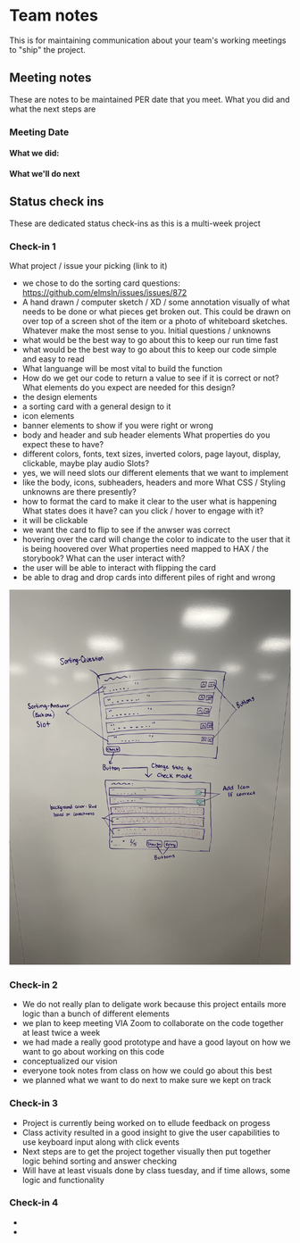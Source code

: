 # Team notes
This is for maintaining communication about your team's working meetings to "ship" the project.

## Meeting notes
These are notes to be maintained PER date that you meet. What you did and what the next steps are
### Meeting Date

#### What we did:


#### What we'll do next


## Status check ins
These are dedicated status check-ins as this is a multi-week project
### Check-in 1

What project / issue your picking (link to it)
- we chose to do the sorting card questions: https://github.com/elmsln/issues/issues/872
- A hand drawn / computer sketch / XD / some annotation visually of what needs to be done or what pieces get broken out. This could be drawn on over top of a screen shot of the item or a photo of whiteboard sketches. Whatever make the most sense to you.
Initial questions / unknowns
- what would be the best way to go about this to keep our run time fast
- what would be the best way to go about this to keep our code simple and easy to read 
- What languange will be most vital to build the function 
- How do we get our code to return a value to see if it is correct or not?
What elements do you expect are needed for this design?
- the design elements 
- a sorting card with a general design to it 
- icon elements 
- banner elements to show if you were right or wrong 
- body and header and sub header elements 
What properties do you expect these to have?
- different colors, fonts, text sizes, inverted colors, page layout, display, clickable, maybe play audio 
Slots?
- yes, we will need slots our different elements that we want to implement 
- like the body, icons, subheaders, headers and more 
What CSS / Styling unknowns are there presently?
- how to format the card to make it clear to the user what is happening 
What states does it have? can you click / hover to engage with it?
- it will be clickable 
- we want the card to flip to see if the anwser was correct 
- hovering over the card will change the color to indicate to the user that it is being hoovered over 
What properties need mapped to HAX / the storybook? What can the user interact with?
- the user will be able to interact with flipping the card 
- be able to drag and drop cards into different piles of right and wrong 

![Drawing of our design](assets/sketch.jpg)

### Check-in 2
- We do not really plan to deligate work because this project entails more logic than a bunch of different elements 
- we plan to keep meeting VIA Zoom to collaborate on the code together at least twice a week 
- we had made a really good prototype and have a good layout on how we want to go about working on this code 
- conceptualized our vision 
- everyone took notes from class on how we could go about this best 
- we planned what we want to do next to make sure we kept on track 
### Check-in 3
- Project is currently being worked on to ellude feedback on progess
- Class activity resulted in a good insight to give the user capabilities to use keyboard input along with click events
- Next steps are to get the project together visually then put together logic behind sorting and answer checking
- Will have at least visuals done by class tuesday, and if time allows, some logic and functionality
### Check-in 4
- 
- 
